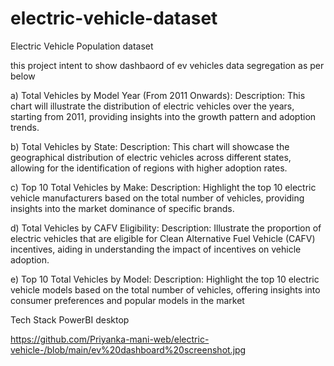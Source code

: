 # electric-vehicle-dataset

Electric Vehicle Population dataset 

this project intent to show dashbaord of ev vehicles data segregation as per below 

a)	Total Vehicles by Model Year (From 2011 Onwards):
Description: This chart will illustrate the distribution of electric vehicles over the years, starting from 2011, providing insights into the growth pattern and adoption trends.

b)	Total Vehicles by State:
Description: This chart will showcase the geographical distribution of electric vehicles across different states, allowing for the identification of regions with higher adoption rates.


c)	Top 10 Total Vehicles by Make:
Description: Highlight the top 10 electric vehicle manufacturers based on the total number of vehicles, providing insights into the market dominance of specific brands.


d)	Total Vehicles by CAFV Eligibility:
Description: Illustrate the proportion of electric vehicles that are eligible for Clean Alternative Fuel Vehicle (CAFV) incentives, aiding in understanding the impact of incentives on vehicle adoption.


e)	Top 10 Total Vehicles by Model:
Description: Highlight the top 10 electric vehicle models based on the total number of vehicles, offering insights into consumer preferences and popular models in the market

Tech Stack 
PowerBI desktop 


https://github.com/Priyanka-mani-web/electric-vehicle-/blob/main/ev%20dashboard%20screenshot.jpg
